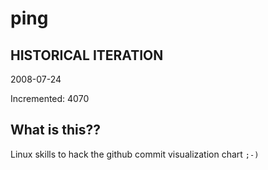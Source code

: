 # ping

## HISTORICAL ITERATION
2008-07-24

Incremented: 4070

## What is this?? 
Linux skills to hack the github commit visualization chart `;-)`
